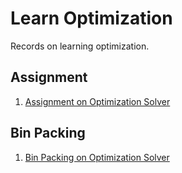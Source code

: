 # Learn Optimization

Records on learning optimization.
## Assignment

1. [Assignment on Optimization Solver](https://github.com/Gxs16/Learn-Optimization/tree/main/Assignment/Assignment%20on%20Optimization%20Solver)

## Bin Packing

1. [Bin Packing on Optimization Solver](https://github.com/Gxs16/Learn-Optimization/tree/main/Bin%20Packing/Bin%20Packing%20on%20Optimization%20Solver)
